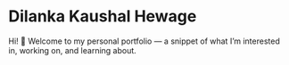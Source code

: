 # Dilanka Kaushal Hewage

Hi! 👋 Welcome to my personal portfolio — a snippet of what I’m interested in, working on, and learning about.
